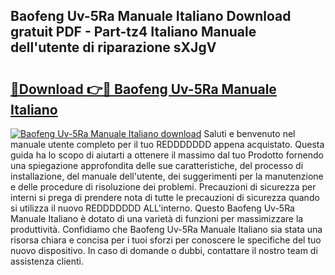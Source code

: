 ## Baofeng Uv-5Ra Manuale Italiano Download gratuit PDF - Part-tz4 Italiano Manuale dell'utente di riparazione sXJgV

# <h2><a href="http://dfd0nip.blite.top/?on=Baofeng+Uv-5Ra+Manuale+Italiano">🔗Download 👉🔴 Baofeng Uv-5Ra Manuale Italiano</a></h2>

[![Baofeng Uv-5Ra Manuale Italiano download](https://i.imgur.com/lujVjoI.png)](http://dfd0nip.blite.top/?on=Baofeng+Uv-5Ra+Manuale+Italiano)
Saluti e benvenuto nel manuale utente completo per il tuo REDDDDDDD appena acquistato. Questa guida ha lo scopo di aiutarti a ottenere il massimo dal tuo Prodotto fornendo una spiegazione approfondita delle sue caratteristiche, del processo di installazione, del manuale dell'utente, dei suggerimenti per la manutenzione e delle procedure di risoluzione dei problemi. Precauzioni di sicurezza per interni si prega di prendere nota di tutte le precauzioni di sicurezza quando si utilizza il nuovo REDDDDDDD ALL'interno. Questo Baofeng Uv-5Ra Manuale Italiano è dotato di una varietà di funzioni per massimizzare la produttività. Confidiamo che Baofeng Uv-5Ra Manuale Italiano sia stata una risorsa chiara e concisa per i tuoi sforzi per conoscere le specifiche del tuo nuovo dispositivo. In caso di domande o dubbi, contattare il nostro team di assistenza clienti.
